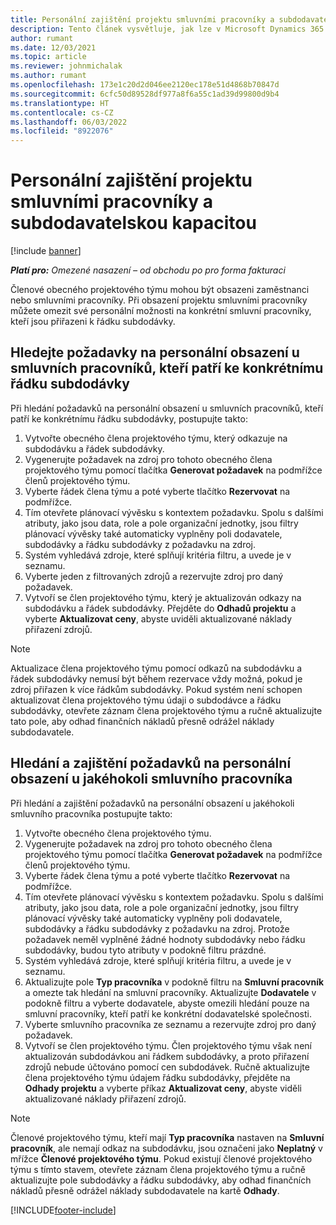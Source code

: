 ```yaml
---
title: Personální zajištění projektu smluvními pracovníky a subdodavatelskou kapacitou
description: Tento článek vysvětluje, jak lze v Microsoft Dynamics 365 Project Operations personálně zajistit projektové požadavky pomocí smluvních pracovníků nebo subdodavatelské kapacity .
author: rumant
ms.date: 12/03/2021
ms.topic: article
ms.reviewer: johnmichalak
ms.author: rumant
ms.openlocfilehash: 173e1c20d2d046ee2120ec178e51d4868b70847d
ms.sourcegitcommit: 6cfc50d89528df977a8f6a55c1ad39d99800d9b4
ms.translationtype: HT
ms.contentlocale: cs-CZ
ms.lasthandoff: 06/03/2022
ms.locfileid: "8922076"
---
```

# <a name="staffing-a-project-with-contract-workers-and-subcontracted-capacity"></a>Personální zajištění projektu smluvními pracovníky a subdodavatelskou kapacitou

[!include [banner](../../includes/dataverse-preview.md)]

_**Platí pro:** Omezené nasazení – od obchodu po pro forma fakturaci_

Členové obecného projektového týmu mohou být obsazeni zaměstnanci nebo smluvními pracovníky. Při obsazení projektu smluvními pracovníky můžete omezit své personální možnosti na konkrétní smluvní pracovníky, kteří jsou přiřazeni k řádku subdodávky. 

## <a name="search-for-staff-resource-requirements-with-contract-workers-that-belong-to-a-specific-subcontract-line"></a>Hledejte požadavky na personální obsazení u smluvních pracovníků, kteří patří ke konkrétnímu řádku subdodávky

Při hledání požadavků na personální obsazení u smluvních pracovníků, kteří patří ke konkrétnímu řádku subdodávky, postupujte takto:

1. Vytvořte obecného člena projektového týmu, který odkazuje na subdodávku a řádek subdodávky.
2. Vygenerujte požadavek na zdroj pro tohoto obecného člena projektového týmu pomocí tlačítka **Generovat požadavek** na podmřížce členů projektového týmu.
3. Vyberte řádek člena týmu a poté vyberte tlačítko **Rezervovat** na podmřížce. 
4. Tím otevřete plánovací vývěsku s kontextem požadavku. Spolu s dalšími atributy, jako jsou data, role a pole organizační jednotky, jsou filtry plánovací vývěsky také automaticky vyplněny poli dodavatele, subdodávky a řádku subdodávky z požadavku na zdroj.
5. Systém vyhledává zdroje, které splňují kritéria filtru, a uvede je v seznamu. 
6. Vyberte jeden z filtrovaných zdrojů a rezervujte zdroj pro daný požadavek. 
7. Vytvoří se člen projektového týmu, který je aktualizován odkazy na subdodávku a řádek subdodávky. Přejděte do **Odhadů projektu** a vyberte **Aktualizovat ceny**, abyste uviděli aktualizované náklady přiřazení zdrojů. 

> [!NOTE]
> Aktualizace člena projektového týmu pomocí odkazů na subdodávku a řádek subdodávky nemusí být během rezervace vždy možná, pokud je zdroj přiřazen k více řádkům subdodávky. Pokud systém není schopen aktualizovat člena projektového týmu údaji o subdodávce a řádku subdodávky, otevřete záznam člena projektového týmu a ručně aktualizujte tato pole, aby odhad finančních nákladů přesně odrážel náklady subdodavatele.

## <a name="search-for-and-staff-resource-requirements-with-any-contract-worker"></a>Hledání a zajištění požadavků na personální obsazení u jakéhokoli smluvního pracovníka

Při hledání a zajištění požadavků na personální obsazení u jakéhokoli smluvního pracovníka postupujte takto:

1. Vytvořte obecného člena projektového týmu.
2. Vygenerujte požadavek na zdroj pro tohoto obecného člena projektového týmu pomocí tlačítka **Generovat požadavek** na podmřížce členů projektového týmu.
3. Vyberte řádek člena týmu a poté vyberte tlačítko **Rezervovat** na podmřížce. 
4. Tím otevřete plánovací vývěsku s kontextem požadavku. Spolu s dalšími atributy, jako jsou data, role a pole organizační jednotky, jsou filtry plánovací vývěsky také automaticky vyplněny poli dodavatele, subdodávky a řádku subdodávky z požadavku na zdroj. Protože požadavek neměl vyplněné žádné hodnoty subdodávky nebo řádku subdodávky, budou tyto atributy v podokně filtru prázdné.
5. Systém vyhledává zdroje, které splňují kritéria filtru, a uvede je v seznamu.
6. Aktualizujte pole **Typ pracovníka** v podokně filtru na **Smluvní pracovník** a omezte tak hledání na smluvní pracovníky. Aktualizujte **Dodavatele** v podokně filtru a vyberte dodavatele, abyste omezili hledání pouze na smluvní pracovníky, kteří patří ke konkrétní dodavatelské společnosti.
7. Vyberte smluvního pracovníka ze seznamu a rezervujte zdroj pro daný požadavek.
8. Vytvoří se člen projektového týmu. Člen projektového týmu však není aktualizován subdodávkou ani řádkem subdodávky, a proto přiřazení zdrojů nebude účtováno pomocí cen subdodávek. Ručně aktualizujte člena projektového týmu údajem řádku subdodávky, přejděte na **Odhady projektu** a vyberte příkaz **Aktualizovat ceny**, abyste viděli aktualizované náklady přiřazení zdrojů.

> [!NOTE]
> Členové projektového týmu, kteří mají **Typ pracovníka** nastaven na **Smluvní pracovník**, ale nemají odkaz na subdodávku, jsou označeni jako **Neplatný** v mřížce **Členové projektového týmu**. Pokud existují členové projektového týmu s tímto stavem, otevřete záznam člena projektového týmu a ručně aktualizujte pole subdodávky a řádku subdodávky, aby odhad finančních nákladů přesně odrážel náklady subdodavatele na kartě **Odhady**. 


[!INCLUDE[footer-include](../../includes/footer-banner.md)]
